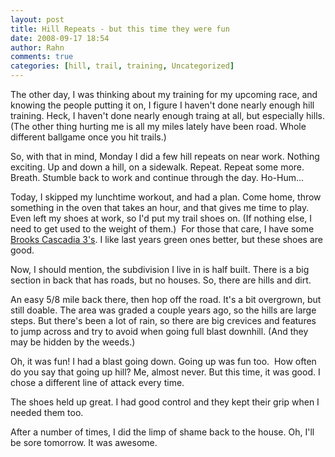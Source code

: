 ```yaml
---
layout: post
title: Hill Repeats - but this time they were fun
date: 2008-09-17 18:54
author: Rahn
comments: true
categories: [hill, trail, training, Uncategorized]
---
```

The other day, I was thinking about my training for my upcoming race, and knowing the people putting it on, I figure I haven't done nearly enough hill training. Heck, I haven't done nearly enough traing at all, but especially hills. (The other thing hurting me is all my miles lately have been road. Whole different ballgame once you hit trails.)

So, with that in mind, Monday I did a few hill repeats on near work. Nothing exciting. Up and down a hill, on a sidewalk. Repeat. Repeat some more. Breath. Stumble back to work and continue through the day. Ho-Hum...

Today, I skipped my lunchtime workout, and had a plan. Come home, throw something in the oven that takes an hour, and that gives me time to play. Even left my shoes at work, so I'd put my trail shoes on. (If nothing else, I need to get used to the weight of them.)  For those that care, I have some <a href="http://www.brooksrunning.com/prod.php?p=41232&amp;k=123204">Brooks Cascadia 3's</a>. I like last years green ones better, but these shoes are good.

Now, I should mention, the subdivision I live in is half built. There is a big section in back that has roads, but no houses. So, there are hills and dirt.

An easy 5/8 mile back there, then hop off the road. It's a bit overgrown, but still doable. The area was graded a couple years ago, so the hills are large steps. But there's been a lot of rain, so there are big crevices and features to jump across and try to avoid when going full blast downhill. (And they may be hidden by the weeds.)

Oh, it was fun! I had a blast going down. Going up was fun too.  How often do you say that going up hill? Me, almost never. But this time, it was good. I chose a different line of attack every time.

The shoes held up great. I had good control and they kept their grip when I needed them too.

After a number of times, I did the limp of shame back to the house. Oh, I'll be sore tomorrow. It was awesome.
